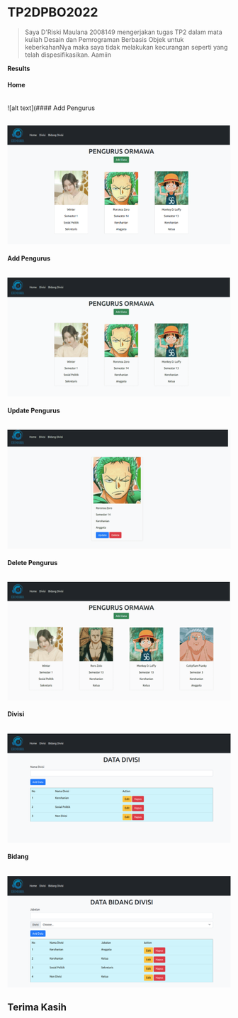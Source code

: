 # TP2DPBO2022

> Saya D'Riski Maulana 2008149 mengerjakan tugas TP2 dalam mata kuliah Desain dan Pemrograman Berbasis Objek untuk keberkahanNya maka saya tidak melakukan kecurangan seperti yang telah dispesifikasikan. Aamiin

**Results**

#### Home <br> <br>

![alt text](#### Add Pengurus <br> <br>

![alt text](https://github.com/driskimaulana/TP2DPBO2022/blob/master/ScreenShots/home.png)

#### Add Pengurus <br> <br>

![alt text](https://github.com/driskimaulana/TP2DPBO2022/blob/master/ScreenShots/addData.gif)

#### Update Pengurus <br> <br>

![alt text](https://github.com/driskimaulana/TP2DPBO2022/blob/master/ScreenShots/update.gif)

#### Delete Pengurus <br> <br>

![alt text](https://github.com/driskimaulana/TP2DPBO2022/blob/master/ScreenShots/delete.gif)

#### Divisi <br> <br>

![alt text](https://github.com/driskimaulana/TP2DPBO2022/blob/master/ScreenShots/divisi.png)

#### Bidang <br> <br>

![alt text](https://github.com/driskimaulana/TP2DPBO2022/blob/master/ScreenShots/bidang.png)



## Terima Kasih




